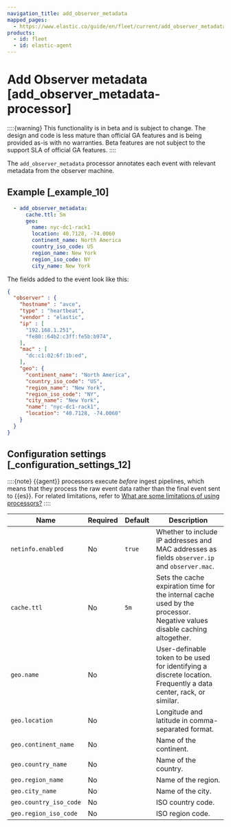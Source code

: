 ```yaml
---
navigation_title: add_observer_metadata
mapped_pages:
  - https://www.elastic.co/guide/en/fleet/current/add_observer_metadata-processor.html
products:
  - id: fleet
  - id: elastic-agent
---
```


# Add Observer metadata [add_observer_metadata-processor]


::::{warning}
This functionality is in beta and is subject to change. The design and code is less mature than official GA features and is being provided as-is with no warranties. Beta features are not subject to the support SLA of official GA features.
::::


The `add_observer_metadata` processor annotates each event with relevant metadata from the observer machine.


## Example [_example_10]

```yaml
  - add_observer_metadata:
      cache.ttl: 5m
      geo:
        name: nyc-dc1-rack1
        location: 40.7128, -74.0060
        continent_name: North America
        country_iso_code: US
        region_name: New York
        region_iso_code: NY
        city_name: New York
```

The fields added to the event look like this:

```json
{
  "observer" : {
    "hostname" : "avce",
    "type" : "heartbeat",
    "vendor" : "elastic",
    "ip" : [
      "192.168.1.251",
      "fe80::64b2:c3ff:fe5b:b974",
    ],
    "mac" : [
      "dc:c1:02:6f:1b:ed",
    ],
    "geo": {
      "continent_name": "North America",
      "country_iso_code": "US",
      "region_name": "New York",
      "region_iso_code": "NY",
      "city_name": "New York",
      "name": "nyc-dc1-rack1",
      "location": "40.7128, -74.0060"
    }
  }
}
```


## Configuration settings [_configuration_settings_12]

::::{note}
{{agent}} processors execute *before* ingest pipelines, which means that they process the raw event data rather than the final event sent to {{es}}. For related limitations, refer to [What are some limitations of using processors?](/reference/fleet/agent-processors.md#limitations)
::::


| Name | Required | Default | Description |
| --- | --- | --- | --- |
| `netinfo.enabled` | No | `true` | Whether to include IP addresses and MAC addresses as fields `observer.ip` and `observer.mac`. |
| `cache.ttl` | No | `5m` | Sets the cache expiration time for the internal cache used by the processor. Negative values disable caching altogether. |
| `geo.name` | No |  | User-definable token to be used for identifying a discrete location. Frequently a data center, rack, or similar. |
| `geo.location` | No |  | Longitude and latitude in comma-separated format. |
| `geo.continent_name` | No |  | Name of the continent. |
| `geo.country_name` | No |  | Name of the country. |
| `geo.region_name` | No |  | Name of the region. |
| `geo.city_name` | No |  | Name of the city. |
| `geo.country_iso_code` | No |  | ISO country code. |
| `geo.region_iso_code` | No |  | ISO region code. |


